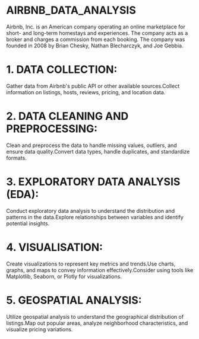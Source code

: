 # AIRBNB_DATA_ANALYSIS
Airbnb, Inc. is an American company operating an online marketplace for short- and long-term homestays and experiences. The company acts as a broker and charges a commission from each booking. The company was founded in 2008 by Brian Chesky, Nathan Blecharczyk, and Joe Gebbia.
# 1. DATA COLLECTION:
Gather data from Airbnb's public API or other available sources.Collect information on listings, hosts, reviews, pricing, and location data.
# 2.  DATA CLEANING AND PREPROCESSING:
Clean and preprocess the data to handle missing values, outliers, and ensure data quality.Convert data types, handle duplicates, and standardize formats.
# 3. EXPLORATORY DATA ANALYSIS (EDA):
Conduct exploratory data analysis to understand the distribution and patterns in the data.Explore relationships between variables and identify potential insights.
# 4. VISUALISATION:
Create visualizations to represent key metrics and trends.Use charts, graphs, and maps to convey information effectively.Consider using tools like Matplotlib, Seaborn, or Plotly for visualizations.
# 5. GEOSPATIAL ANALYSIS:
Utilize geospatial analysis to understand the geographical distribution of listings.Map out popular areas, analyze neighborhood characteristics, and visualize pricing variations.
